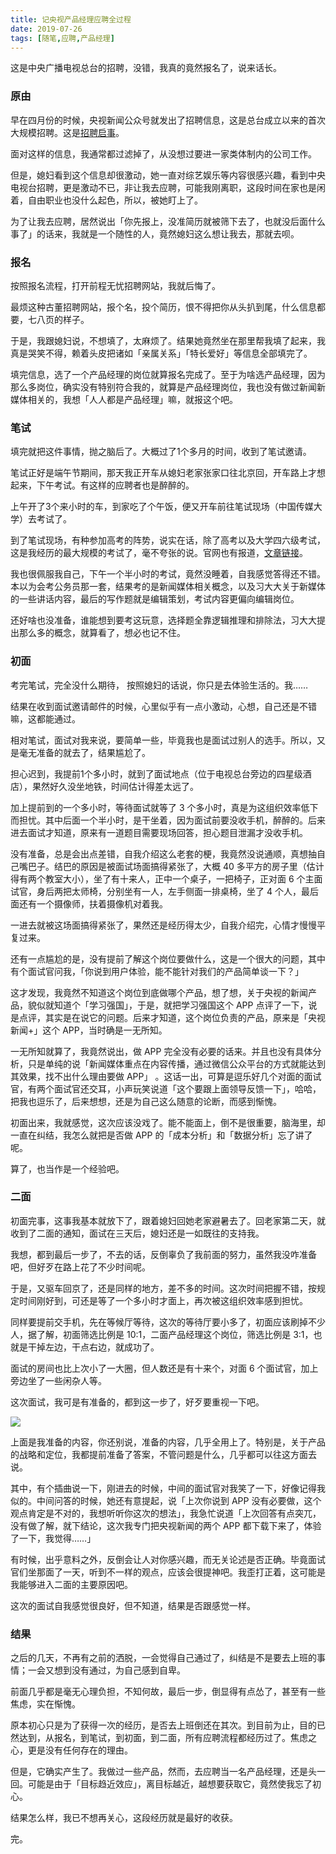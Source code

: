 ```yaml
---
title: 记央视产品经理应聘全过程
date: 2019-07-26
tags: [随笔,应聘,产品经理]
---
```


这是中央广播电视总台的招聘，没错，我真的竟然报名了，说来话长。

### 原由

早在四月份的时候，央视新闻公众号就发出了招聘信息，这是总台成立以来的首次大规模招聘。这是[招聘启事](https://mp.weixin.qq.com/s/9TJ2War10P61Ty-FA3UVWQ)。

面对这样的信息，我通常都过滤掉了，从没想过要进一家类体制内的公司工作。

但是，媳妇看到这个信息却很激动，她一直对综艺娱乐等内容很感兴趣，看到中央电视台招聘，更是激动不已，非让我去应聘，可能我刚离职，这段时间在家也是闲着，自由职业也没什么起色，所以，被她盯上了。

为了让我去应聘，居然说出「你先报上，没准简历就被筛下去了，也就没后面什么事了」的话来，我就是一个随性的人，竟然媳妇这么想让我去，那就去呗。

### 报名

按照报名流程，打开前程无忧招聘网站，我就后悔了。

最烦这种古董招聘网站，报个名，投个简历，恨不得把你从头扒到尾，什么信息都要，七八页的样子。

于是，我跟媳妇说，不想填了，太麻烦了。结果她竟然坐在那里帮我填了起来，我真是哭笑不得，赖着头皮把诸如「亲属关系」「特长爱好」等信息全部填完了。

填完信息，选了一个产品经理的岗位就算报名完成了。至于为啥选产品经理，因为那么多岗位，确实没有特别符合我的，就算是产品经理岗位，我也没有做过新闻新媒体相关的，我想「人人都是产品经理」嘛，就报这个吧。

### 笔试

填完就把这件事情，抛之脑后了。大概过了1个多月的时间，收到了笔试邀请。

笔试正好是端午节期间，那天我正开车从媳妇老家张家口往北京回，开车路上才想起来，下午考试。有这样的应聘者也是醉醉的。

上午开了3个来小时的车，到家吃了个午饭，便又开车前往笔试现场（中国传媒大学）去考试了。

到了笔试现场，有种参加高考的阵势，说实在话，除了高考以及大学四六级考试，这是我经历的最大规模的考试了，毫不夸张的说。官网也有报道，[文章链接](https://mp.weixin.qq.com/s/9eo1QcncBV6WmCCIslG1tA)。

我也很佩服我自己，下午一个半小时的考试，竟然没睡着，自我感觉答得还不错。本以为会考公务员那一套，结果考的是新闻媒体相关概念，以及习大大关于新媒体的一些讲话内容，最后的写作题就是编辑策划，考试内容更偏向编辑岗位。

还好啥也没准备，谁能想到要考这玩意，选择题全靠逻辑推理和排除法，习大大提出那么多的概念，就算看了，想必也记不住。

### 初面
考完笔试，完全没什么期待， 按照媳妇的话说，你只是去体验生活的。我……

结果在收到面试邀请邮件的时候，心里似乎有一点小激动，心想，自己还是不错嘛，这都能通过。

相对笔试，面试对我来说，要简单一些，毕竟我也是面试过别人的选手。所以，又是毫无准备的就去了，结果尴尬了。

担心迟到，我提前1个多小时，就到了面试地点（位于电视总台旁边的四星级酒店），果然好久没坐地铁，时间估计得差太远了。

加上提前到的一个多小时，等待面试就等了 3 个多小时，真是为这组织效率低下而担忧。其中后面一个半小时，是干坐着，因为面试前要没收手机，醉醉的。后来进去面试才知道，原来有一道题目需要现场回答，担心题目泄漏才没收手机。

没有准备，总是会出点差错，自我介绍这么老套的梗，我竟然没说通顺，真想抽自己嘴巴子。结巴的原因是被面试场面搞得紧张了，大概 40 多平方的房子里（估计得有两个教室大小），坐了有十来人，正中一个桌子，一把椅子，正对面 6 个主面试官，身后两把太师椅，分别坐有一人，左手侧面一排桌椅，坐了 4 个人，最后面还有一个摄像师，扶着摄像机对着我。

一进去就被这场面搞得紧张了，果然还是经历得太少，自我介绍完，心情才慢慢平复过来。

还有一点尴尬的是，没有提前了解这个岗位要做什么，这是一个很大的问题，其中有个面试官问我，「你说到用户体验，能不能针对我们的产品简单谈一下？」

这才发现，我竟然不知道这个岗位到底做哪个产品，想了想，关于央视的新闻产品，貌似就知道个「学习强国」，于是，就把学习强国这个 APP 点评了一下，说是点评，其实是在说它的问题。后来才知道，这个岗位负责的产品，原来是「央视新闻+」这个 APP，当时确是一无所知。

一无所知就算了，我竟然说出，做 APP 完全没有必要的话来。并且也没有具体分析，只是单纯的说「新闻媒体重点在内容传播，通过微信公众平台的方式就能达到其效果，找不出什么理由要做 APP」 。这话一出，可算是逗乐好几个对面的面试官，有两个面试官还交耳，小声玩笑说道「这个要跟上面领导反馈一下」，哈哈，把我也逗乐了，后来想想，还是为自己这么随意的论断，而感到惭愧。

初面出来，我就感觉，这次应该没戏了。能不能面上，倒不是很重要，脑海里，却一直在纠结，我怎么就把是否做 APP 的「成本分析」和「数据分析」忘了讲了呢。

算了，也当作是一个经验吧。

### 二面
初面完事，这事我基本就放下了，跟着媳妇回她老家避暑去了。回老家第二天，就收到了二面的通知，面试在三天后，媳妇还是一如既往的支持我。

我想，都到最后一步了，不去的话，反倒辜负了我前面的努力，虽然我没咋准备吧，但好歹在路上花了不少时间呢。

于是，又驱车回京了，还是同样的地方，差不多的时间。这次时间把握不错，按规定时间刚好到，可还是等了一个多小时才面上，再次被这组织效率感到担忧。

同样要提前交手机，先在等候厅等待，这次的等待厅要小多了，初面应该刷掉不少人，据了解，初面筛选比例是 10:1，二面产品经理这个岗位，筛选比例是 3:1，也就是干掉左边，干点右边，就成功了。

面试的房间也比上次小了一大圈，但人数还是有十来个，对面 6 个面试官，加上旁边坐了一些闲杂人等。

这次面试，我可是有准备的，都到这一步了，好歹要重视一下吧。

![](/image/about_work/128602-cd0f76570468bcb5.png)

上面是我准备的内容，你还别说，准备的内容，几乎全用上了。特别是，关于产品的战略和定位，我都提前准备了答案，不管问题是什么，几乎都可以往这方面去说。

其中，有个插曲说一下，刚进去的时候，中间的面试官对我笑了一下，好像记得我似的。中间问答的时候，她还有意提起，说「上次你说到 APP 没有必要做，这个观点肯定是不对的，我想听听你这次的想法」，我急忙说道「上次回答有点突兀，没有做了解，就下结论，这次我专门把央视新闻的两个 APP 都下载下来了，体验了一下，我觉得……」

有时候，出乎意料之外，反倒会让人对你感兴趣，而无关论述是否正确。毕竟面试官们坐那面了一天，听到不一样的观点，应该会很提神吧。我歪打正着，这可能是我能够进入二面的主要原因吧。

这次的面试自我感觉很良好，但不知道，结果是否跟感觉一样。

### 结果
之后的几天，不再有之前的洒脱，一会觉得自己通过了，纠结是不是要去上班的事情；一会又想到没有通过，为自己感到自卑。

前面几乎都是毫无心理负担，不知何故，最后一步，倒显得有点怂了，甚至有一些焦虑，实在惭愧。

原本初心只是为了获得一次的经历，是否去上班倒还在其次。到目前为止，目的已然达到，从报名，到笔试，到初面，到二面，所有应聘流程都经历过了。焦虑之心，更是没有任何存在的理由。

但是，它确实产生了。我做过一些产品，然而，去应聘当一名产品经理，还是头一回。可能是由于「目标趋近效应」，离目标越近，越想要获取它，竟然使我忘了初心。

结果怎么样，我已不想再关心，这段经历就是最好的收获。

完。
